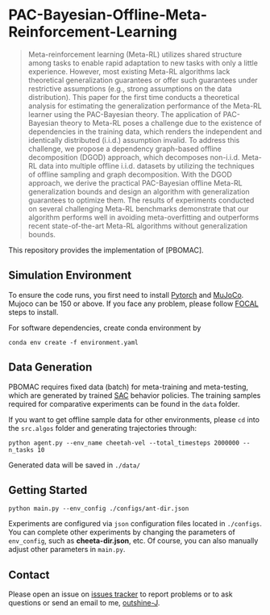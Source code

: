 # PAC-Bayesian-Offline-Meta-Reinforcement-Learning
> Meta-reinforcement learning (Meta-RL) utilizes shared structure among tasks to enable rapid adaptation to new tasks with only a little experience. However, most existing Meta-RL algorithms lack theoretical generalization guarantees or offer such guarantees under restrictive assumptions (e.g., strong assumptions on the data distribution). This paper for the first time conducts a theoretical analysis for estimating the generalization performance of the Meta-RL learner using the PAC-Bayesian theory. The application of PAC-Bayesian theory to Meta-RL poses a challenge due to the existence of dependencies in the training data, which renders the independent and identically distributed (i.i.d.) assumption invalid. To address this challenge, we propose a dependency graph-based offline decomposition (DGOD) approach, which decomposes non-i.i.d. Meta-RL data into multiple offline i.i.d. datasets by utilizing the techniques of offline sampling and graph decomposition. With the DGOD approach, we derive the practical PAC-Bayesian offline Meta-RL generalization bounds and design an algorithm with generalization guarantees to optimize them. The results of experiments conducted on several challenging Meta-RL benchmarks demonstrate that our algorithm performs well in avoiding meta-overfitting and outperforms recent state-of-the-art Meta-RL algorithms without generalization bounds.

This repository provides the implementation of [PBOMAC].



## Simulation Environment

To ensure the code runs, you first need to install [Pytorch](https://pytorch.org/) and  [MuJoCo](https://www.roboti.us/index.html). Mujoco can be 150 or above. If you face any problem, please follow [FOCAL](https://github.com/LanqingLi1993/FOCAL-ICLR) steps to install.

For software dependencies, create conda environment by

```
conda env create -f environment.yaml
```

## Data Generation

PBOMAC requires fixed data (batch) for meta-training and meta-testing, which are generated by trained [SAC](https://arxiv.org/pdf/1801.01290.pdf) behavior policies. The training samples required for comparative experiments can be found in the ```data``` folder.

If you want to get offline sample data for other environments, please `cd` into the `src.algos` folder and generating trajectories through:

```
python agent.py --env_name cheetah-vel --total_timesteps 2000000 --n_tasks 10
```

Generated data will be saved in `./data/`

## Getting Started

```
python main.py --env_config ./configs/ant-dir.json
```

Experiments are configured via `json` configuration files located in `./configs`. You can complete other experiments by changing the parameters of `env_config`, such as **cheeta-dir.json**, etc. Of course, you can also manually adjust other parameters in ```main.py```.

## Contact

Please open an issue on [issues tracker](https://github.com/outshine-J/PAC-Bayesian-Offline-Meta-Reinforcement-Learning/issues) to report problems or to ask questions or send an email to me, [outshine-J](https://github.com/outshine-J).







